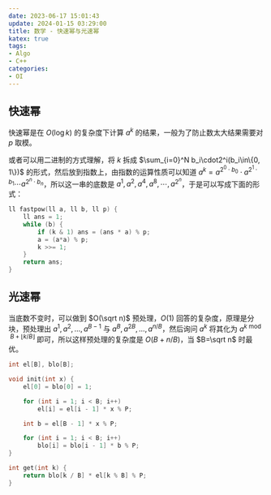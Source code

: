 ```yaml
---
date: 2023-06-17 15:01:43
update: 2024-01-15 03:29:00
title: 数学 - 快速幂与光速幂
katex: true
tags:
- Algo
- C++
categories:
- OI
---
```


## 快速幂

快速幂是在 $O(\log k)$ 的复杂度下计算 $a^k$ 的结果，一般为了防止数太大结果需要对 $p$ 取模。

或者可以用二进制的方式理解，将 $k$ 拆成 $\sum_{i=0}^N b_i\cdot2^i(b_i\in\{0, 1\})$ 的形式，然后放到指数上，由指数的运算性质可以知道 $a^k=a^{2^0\cdot b_0}\cdot a^{2^1\cdot b_1}\cdots a^{2^n\cdot{b_n}}$，所以这一串的底数是 $a^1, a^2, a^4, a^8, \cdots, a^{2^n}$，于是可以写成下面的形式：

```cpp
ll fastpow(ll a, ll b, ll p) {
    ll ans = 1;
    while (b) {
        if (k & 1) ans = (ans * a) % p;
        a = (a*a) % p;
        k >>= 1;
    }
    return ans;
}
```

## 光速幂

当底数不变时，可以做到 $O(\sqrt n)$ 预处理，$O(1)$ 回答的复杂度，原理是分块，预处理出 $a^1,a^2,\dots,a^{B-1}$ 与 $a^B,a^{2B},\dots,a^{n/B}$，然后询问 $a^k$ 将其化为 $a^{k\bmod B+\lfloor k/B\rfloor}$ 即可，所以这样预处理的复杂度是 $O(B+n/B)$，当 $B=\sqrt n$ 时最优。

```cpp
int el[B], blo[B];

void init(int x) {
    el[0] = blo[0] = 1;

    for (int i = 1; i < B; i++)
        el[i] = el[i - 1] * x % P;

    int b = el[B - 1] * x % P;

    for (int i = 1; i < B; i++)
        blo[i] = blo[i - 1] * b % P;
}

int get(int k) {
    return blo[k / B] * el[k % B] % P;
}
```


